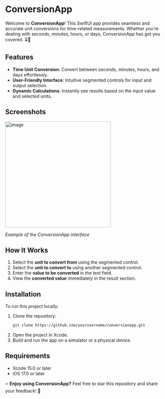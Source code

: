 # ConversionApp

Welcome to **ConversionApp**! This SwiftUI app provides seamless and accurate unit conversions for time-related measurements. Whether you're dealing with seconds, minutes, hours, or days, ConversionApp has got you covered. ⏳🔄

## Features

- **Time Unit Conversion**: Convert between seconds, minutes, hours, and days effortlessly.
- **User-Friendly Interface**: Intuitive segmented controls for input and output selection.
- **Dynamic Calculations**: Instantly see results based on the input value and selected units.

## Screenshots

<img width="337" alt="image" src="https://github.com/user-attachments/assets/dc2c9ad0-695c-4d27-9fb0-2615c4d16693">
  
*Example of the ConversionApp interface*

## How It Works

1. Select the **unit to convert from** using the segmented control.
2. Select the **unit to convert to** using another segmented control.
3. Enter the **value to be converted** in the text field.
4. View the **converted value** immediately in the result section.

## Installation

To run this project locally:

1. Clone the repository:
   ```bash
   git clone https://github.com/yourusername/conversionapp.git
   ```
2. Open the project in Xcode.
3. Build and run the app on a simulator or a physical device.


## Requirements

- Xcode 15.0 or later
- iOS 17.0 or later

⭐ **Enjoy using ConversionApp?** Feel free to star this repository and share your feedback! 🌟
